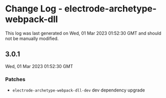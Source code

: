# Change Log - electrode-archetype-webpack-dll

This log was last generated on Wed, 01 Mar 2023 01:52:30 GMT and should not be manually modified.

## 3.0.1
Wed, 01 Mar 2023 01:52:30 GMT

### Patches

- `electrode-archetype-webpack-dll-dev` dev dependency upgrade

